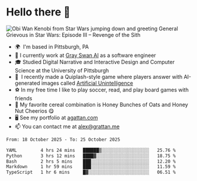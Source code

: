 <!--
**GameDog9988/GameDog9988** is a ✨ _special_ ✨ repository because its `README.md` (this file) appears on your GitHub profile.

Here are some ideas to get you started:

- 🔭 I’m currently working on ...
- 🌱 I’m currently learning ...
- 👯 I’m looking to collaborate on ...
- 🤔 I’m looking for help with ...
- 💬 Ask me about ...
- 📫 How to reach me: ...
- 😄 Pronouns: ...
- ⚡ Fun fact: ...
-->



Hello there 👋
==================================

![Obi Wan Kenobi from Star Wars jumping down and greeting General Grievous in Star Wars: Episode III – Revenge of the Sith](https://github.com/agrattan0820/agrattan0820/assets/51346343/689e56eb-29be-46a5-a079-28ea727b5f7e)


- 🌍  I'm based in Pittsburgh, PA
- 🦢  I currently work at [Gray Swan AI](https://www.grayswan.ai) as a software engineer
- 🎓  Studied Digital Narrative and Interactive Design and Computer Science at the University of Pittsburgh
- 👾  I recently made a Quiplash-style game where players answer with AI-generated images called [Artificial Unintelligence](https://github.com/agrattan0820/artificial-unintelligence)
- ⚽  In my free time I like to play soccer, read, and play board games with friends
- 🥣  My favorite cereal combination is Honey Bunches of Oats and Honey Nut Cheerios 😋
- 🖥️  See my portfolio at [agattan.com](http://agrattan.com/)
- 📫  You can contact me at [alex@grattan.me](mailto:alex@grattan.me)

<!--START_SECTION:waka-->

```txt
From: 18 October 2025 - To: 25 October 2025

YAML         4 hrs 24 mins   ██████▒░░░░░░░░░░░░░░░░░░   25.76 %
Python       3 hrs 12 mins   ████▓░░░░░░░░░░░░░░░░░░░░   18.75 %
Bash         2 hrs 5 mins    ███░░░░░░░░░░░░░░░░░░░░░░   12.20 %
Markdown     1 hr 59 mins    ███░░░░░░░░░░░░░░░░░░░░░░   11.59 %
TypeScript   1 hr 6 mins     █▓░░░░░░░░░░░░░░░░░░░░░░░   06.51 %
```

<!--END_SECTION:waka-->
